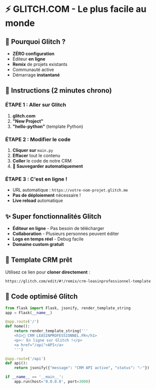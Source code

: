 # ⚡ GLITCH.COM - Le plus facile au monde

## 🎯 Pourquoi Glitch ?
- **ZÉRO configuration**
- Éditeur **en ligne**
- **Remix** de projets existants
- Communauté active
- Démarrage **instantané**

## 🚀 Instructions (2 minutes chrono)

### ÉTAPE 1 : Aller sur Glitch
1. **glitch.com**
2. **"New Project"**
3. **"hello-python"** (template Python)

### ÉTAPE 2 : Modifier le code
1. **Cliquer sur** `main.py`
2. **Effacer** tout le contenu
3. **Coller** le code de notre CRM
4. **💾 Sauvegarder automatiquement**

### ÉTAPE 3 : C'est en ligne !
- URL automatique : `https://votre-nom-projet.glitch.me`
- **Pas de déploiement** nécessaire !
- **Live reload** automatique

## ✨ Super fonctionnalités Glitch
- **Éditeur en ligne** - Pas besoin de télécharger
- **Collaboration** - Plusieurs personnes peuvent éditer
- **Logs en temps réel** - Debug facile
- **Domaine custom gratuit**

## 🔧 Template CRM prêt
Utilisez ce lien pour **cloner directement** :
```
https://glitch.com/edit/#!/remix/crm-leasinprofessionnel-template
```

## 📝 Code optimisé Glitch
```python
from flask import Flask, jsonify, render_template_string
app = Flask(__name__)

@app.route('/')
def home():
    return render_template_string('''
    <h1>🚗 CRM LEASINPROFESSIONNEL.FR</h1>
    <p>✅ En ligne sur Glitch !</p>
    <a href="/api">API</a>
    ''')

@app.route('/api')
def api():
    return jsonify({"message": "CRM API active", "status": "✅"})

if __name__ == '__main__':
    app.run(host='0.0.0.0', port=3000)
```
